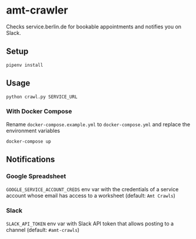 # amt-crawler

Checks service.berlin.de for bookable appointments and notifies you on Slack. 

## Setup

```
pipenv install
```

## Usage

```
python crawl.py SERVICE_URL
```

### With Docker Compose

Rename `docker-compose.example.yml` to `docker-compose.yml` and replace the environment variables

```
docker-compose up
```

## Notifications

### Google Spreadsheet
`GOOGLE_SERVICE_ACCOUNT_CREDS` env var with the credentials of a service account whose email has access to a worksheet (default: `Amt Crawls`) 

### Slack
`SLACK_API_TOKEN` env var with Slack API token that allows posting to a channel (default: `#amt-crawls`)
